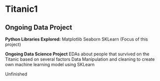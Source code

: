 # Titanic1

## Ongoing Data Project

**Python Libraries Explored:**
Matplotlib
Seaborn
SKLearn (Focus of this project)

**Ongoing Data Science Project**
EDAs about people that survived on the Titanic based on several factors
Data Manipulation and cleaning to create own machine learning model using SKLearn

Unfinished
